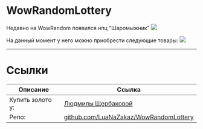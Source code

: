 # WowRandomLottery

Недавно на WowRandom появился нпц "Шаромыжник"
![](https://i.imgur.com/svxHl8s.png)

На данный момент у него можно приобрести следующие товары:
![](https://i.imgur.com/n4BkHt9.png)

---

# Ссылки
| Описание | Ссылка |
| ------ | ------ |
Купить золото у: | [Людмилы Щербаковой](https://vk.com/id719582569)
Репо: | [github.com/LuaNaZakaz/WowRandomLottery](https://github.com/LuaNaZakaz/WowRandomLottery)